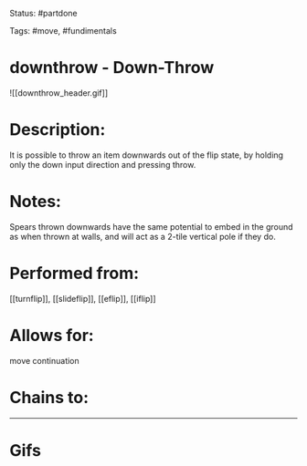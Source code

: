 Status: #partdone

Tags: #move, #fundimentals

# downthrow - Down-Throw
![[downthrow_header.gif]]
# Description:
It is possible to throw an item downwards out of the flip state, by holding only the down input direction and pressing throw.

# Notes:
Spears thrown downwards have the same potential to embed in the ground as when thrown at walls, and will act as a 2-tile vertical pole if they do.

# Performed from:
[[turnflip]], [[slideflip]], [[eflip]], [[iflip]]

# Allows for:
move continuation

# Chains to:


___
# Gifs
